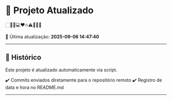 # 🚀 Projeto Atualizado

🏻🙏🏻💻❤️🔥⚠️👍🏻🚨

📅 Última atualização: **2025-09-06 14:47:40**

---

## 📌 Histórico
Este projeto é atualizado automaticamente via script.

✔️ Commits enviados diretamente para o repositório remoto
✔️ Registro de data e hora no README.md

---

